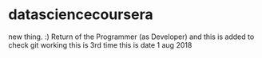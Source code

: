 # datasciencecoursera
new thing. :) 
Return of the Programmer (as Developer)
and this is added to check git working
this is 3rd time
this is date 1 aug 2018 
